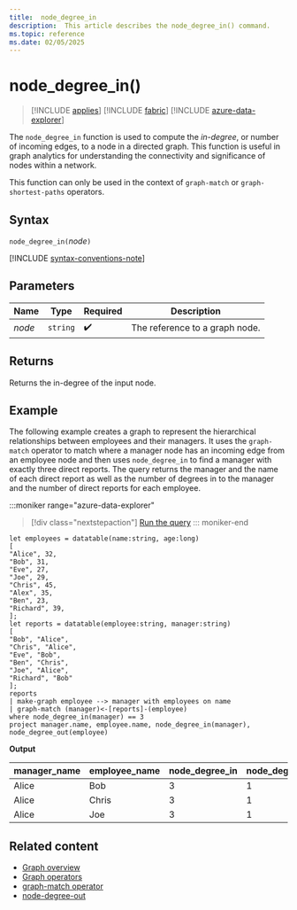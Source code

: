 ```yaml
---
title:  node_degree_in
description:  This article describes the node_degree_in() command.
ms.topic: reference
ms.date: 02/05/2025
---
```


# node_degree_in()

> [!INCLUDE [applies](../includes/applies-to-version/applies.md)] [!INCLUDE [fabric](../includes/applies-to-version/fabric.md)] [!INCLUDE [azure-data-explorer](../includes/applies-to-version/azure-data-explorer.md)]

The `node_degree_in` function is used to compute the *in-degree*, or number of incoming edges, to a node in a directed graph. This function is useful in graph analytics for understanding the connectivity and significance of nodes within a network.

This function can only be used in the context of `graph-match` or `graph-shortest-paths` operators.

## Syntax

`node_degree_in(`*node*`)`

[!INCLUDE [syntax-conventions-note](../includes/syntax-conventions-note.md)]

## Parameters

| Name | Type | Required | Description |
|---|---|---|---|
| *node* | `string` | :heavy_check_mark: | The reference to a graph node. |

## Returns

Returns the in-degree of the input node.

## Example

The following example creates a graph to represent the hierarchical relationships between employees and their managers. It uses the `graph-match` operator to match where a manager node has an incoming edge from an employee node and then uses `node_degree_in` to find a manager with exactly three direct reports. The query returns the manager and the name of each direct report as well as the number of degrees in to the manager and the number of direct reports for each employee.

:::moniker range="azure-data-explorer"
> [!div class="nextstepaction"]
<a href="https://dataexplorer.azure.com/clusters/trd-deqn7erj8u05settn9.z4/databases/0cefaa0d-cbcb-40be-bb5b-d9a93adf9dce?query=H4sIAAAAAAAAA3WQQUvEMBCF7%2FkVQ09baAS3irhawRUvHr0uy5JthyaaJiWNroI%2F3knbNO5BenmTvJf3dTR6wK7X9htxgAoa4ek7alwZ0eFm8E6ZtgDR4kZb0%2BZsx7JHrWrMCijXBcu29hjkJcnnz3C6viH5Ykd5S%2FJJOjXQcHVdhCh%2BBXvQWzTBU5J8VbUUrgk3FNnfMU1YDnvr%2FDlURF3AOmGIzc3ziDcRRcoEkE4m0MkYOaItsid3ghsTAW9GYz%2FU%2F468daKXyxqB84fIBSfl5Z8FWwNhrxQcM7wTvpawmt35Pd%2FNT%2B%2F58q85O0l0CMY2eGiwdYgHZZYMVBWUrHf2DWsfey9CS7EUz%2BM%2FL5xf2A%2Bfqn8B7w%2FREh8CAAA%3D" target="_blank">Run the query</a>
::: moniker-end

```kusto
let employees = datatable(name:string, age:long)
[
"Alice", 32,
"Bob", 31,
"Eve", 27,
"Joe", 29,
"Chris", 45,
"Alex", 35,
"Ben", 23,
"Richard", 39,
];
let reports = datatable(employee:string, manager:string)
[
"Bob", "Alice",
"Chris", "Alice",
"Eve", "Bob",
"Ben", "Chris",
"Joe", "Alice",
"Richard", "Bob"
];
reports
| make-graph employee --> manager with employees on name
| graph-match (manager)<-[reports]-(employee)
where node_degree_in(manager) == 3
project manager.name, employee.name, node_degree_in(manager), node_degree_out(employee) 
```

**Output**

| manager_name | employee_name | node_degree_in | node_degree_out |
|--|--|--|--|
| Alice | Bob | 3 | 1 |
| Alice | Chris | 3 | 1 |
| Alice | Joe | 3 | 1 |

## Related content

* [Graph overview](graph-overview.md)
* [Graph operators](graph-operators.md)
* [graph-match operator](graph-match-operator.md)
* [node-degree-out](node_degree_out.md)

